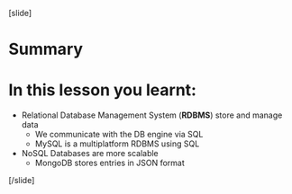 
[slide]
# Summary


# In this lesson you learnt:

- Relational Database Management System (**RDBMS**) store and manage data
    - We communicate with the DB engine via SQL
    - MySQL is a multiplatform  RDBMS using SQL
- NoSQL Databases are more scalable
    - MongoDB stores entries in JSON format



[/slide]